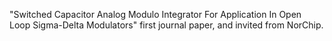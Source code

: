 "Switched Capacitor Analog Modulo Integrator For Application In Open Loop
Sigma-Delta Modulators" first journal paper, and invited from NorChip.
